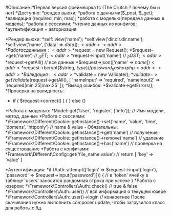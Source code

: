 #Описание
<addr>
#Первая версия фреймворка tc (The Crutch ? почему бы и нет)
<addr>
*Доступно:<addr>
  *рендер вьюхи;<addr>
  *работа с данными($_post, $_get);<addr>
  *валидация (required, min, max);<addr>
  *работа с моделью(передача данных в модель);<addr>
  *работа с сессиями;<addr>
  *чтение данных из конфигов;<addr>
  *аутентификация + авторизация.<addr>

*Рендер вьюхи:<addr>
  *self::view('name');<addr>
  *self.view('dir.dir.dir.name'); <addr>
  *self.view('name', ['data' => $data]);<addr>
<addr>
*Работа с данными:<addr>
  *$request = new Request();<addr>
  *$request->get('name') // $_GET;<addr>
  *$request->input('name') // $_POST;<addr>
  *$request->getAll() // все данные<addr>
  *$request->json(['name' => $name])<addr>
  *$request->bcrypt($string, $type) // password_hash от php<addr>
<addr>
*Валидация:<addr>
  *$validate = new Validate();<addr>
  *$validate->getValidate($request->getAll(), [
    'nameInput' => 'required',
    'nameInput2' => 'required|min:25|max:25'
  ]); <addr>
*Вывод ошибок:<addr>
  *$validate->getErrors();<addr>
  *Проверка на валидность:<addr>
   * if ( $request->correct() ) { } else {}<addr>
<addr>
*Работа с моделью:<addr>
  *Model::get('User', 'register', ['info']); // Имя модели, метод, данные<addr>
<addr>
*Работа с сессиями:<addr>
  *\Framework\Different\Cookie::getInstance()->set('name', 'value', 'time', 'domens', 'httponly') // name & value - Обязательны;<addr>
  *\Framework\Different\Cookie::getInstance()->get('name') // получение<addr>
  *\Framework\Different\Cookie::getInstance()->remove('name') // удаление<addr>
  *\Framework\Different\Cookie::getInstance()->has('name') // проверка на существование<addr>
<addr>
*Работа с конфигами:<addr>
  *Framework\Different\Config::get('file_name.value') // return [ 'key' => 'value' ]<addr>

*Аутентификация:
  *if (Auth::attempt(['login' => $request->input('login'), 'password' => $request->input('password')])) { <addr>
            // в 'token' ячейку в таблице 'users' заносится рандомная строка при успехе <addr>
  }<addr>
<addr>
*Работа с юзером:<addr>
  *\Framework\Controllers\Auth::check() // true & false<addr>
  *\Framework\Controllers\Auth::user() // вся информация о текущем юзере<addr>
  *\Framework\Controllers\Auth::user()->login // конкретнее<addr>
<addr><addr>
После скачивания нужно выполнить composer update, чтобы загрузился класс для работы с бд.